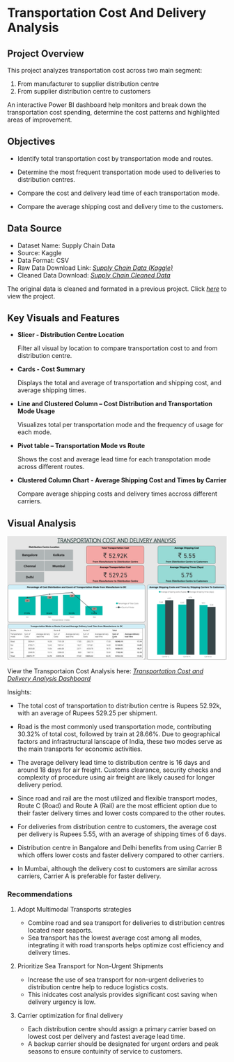 # Transportation Cost And Delivery Analysis

## Project Overview
This project analyzes transportation cost across two main segment:

1. From manufacturer to supplier distribution centre
2. From supplier distribution centre to customers

An interactive Power BI dashboard help monitors and break down the transportation cost spending, determine the cost patterns and highlighted areas of improvement.

## Objectives

- Identify total transportation cost by transportation mode and routes.

- Determine the most frequent transportation mode used to deliveries to distribution centres.

- Compare the cost and delivery lead time of each transportation mode.

- Compare the average shipping cost and delivery time to the customers.

## Data Source
 
 - Dataset Name: Supply Chain Data
- Source: Kaggle
- Data Format: CSV
- Raw Data Download Link: [*Supply Chain Data (Kaggle)*](https://www.kaggle.com/datasets/harshsingh2209/supply-chain-analysis/data) 
- Cleaned Data Download: [*Supply Chain Cleaned Data*]( )

The original data is cleaned and formated in a previous project.
Click [*here*](https://github.com/azerinnan/EDA_supplychain) to view the project.






## Key Visuals and Features
- **Slicer - Distribution Centre Location**

	Filter all visual by location to compare transportation cost to and from distribution centre.

- **Cards - Cost Summary**
	
	Displays the total and average of transportation and shipping cost, and average shipping times.

- **Line and Clustered Column  – Cost Distribution and Transportation Mode Usage**

	Visualizes total per transportation mode and the frequency of usage for each mode.

- **Pivot table – Transportation Mode vs Route**
	
	Shows the cost and average lead time for each transpotation mode across different routes.

- **Clustered Column Chart - Average Shipping Cost and Times by Carrier**

	Compare average shipping costs and delivery times accross different carriers.


## Visual Analysis

![Transportation Cost and Delivery Analysis Dashboard](1_cost_delivery_dashboard.png)

View the Transportaion Cost Analysis here: [*Transportation Cost and Delivery Analysis Dashboard*](https://github.com/azerinnan/Transportation_cost_and_delivery_analysis/blob/main/transportation_cost_and_delivery_analysis.pbix)

Insights: 

- The total cost of transportation  to distribution centre is Rupees 52.92k, with an average of Rupees 529.25 per shipment.

- Road is the most commonly used transportation mode, contributing 30.32% of total cost, followed by train at 28.66%. Due to geographical factors and infrastructural lanscape of India, these two modes serve as the main transports for economic activities.

- The average delivery lead time to distribution centre is 16 days and around 18 days for air freight. Customs clearance, security checks and complexity of procedure using air freight are likely caused for longer delivery period.

- Since road and rail are the most utilized and flexible transport modes, Route C (Road) and Route A (Rail) are the most efficient option due to their faster delivery times and lower costs compared to the other routes.

- For deliveries from distribution centre to customers, the average cost per delivery is Rupees 5.55, with an average of shipping times of 6 days. 

- Distribution centre in Bangalore and Delhi benefits from using Carrier B which offers lower costs and faster delivery compared to other carriers.

- In Mumbai, although the delivery cost to customers are similar across carriers, Carrier A is preferable for faster delivery.


### Recommendations

1. Adopt Multimodal Transports strategies
 
	- Combine road and sea transport for deliveries to distribution centres located near seaports.
	- Sea transport has the lowest average cost among all modes, integrating it with road transports helps optimize cost efficiency and delivery times.

2. Prioritize Sea Transport for Non-Urgent Shipments
	- Increase the use of sea transport for non-urgent deliveries to distribution centre help to reduce logistics costs.
	- This inidcates cost analysis provides significant cost saving when delivery urgency is low.

3. Carrier optimization for final delivery

	- Each distribution centre should assign a primary carrier based on lowest cost per delivery and fastest average lead time.
	- A backup carrier should be designated for urgent orders and peak seasons to ensure contuinity of service to customers.

